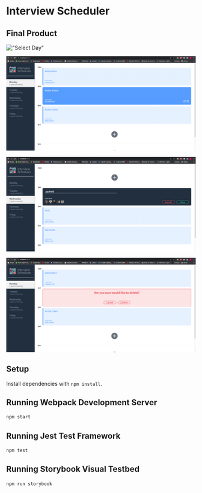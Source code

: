 # Interview Scheduler


## Final Product

!["Select Day"](https://github.com/jchanpark/scheduler/blob/master/docs/Scheduler_demo.gif?raw=true)

!["Select Day"](https://github.com/jchanpark/scheduler/blob/master/docs/Select_day.png?raw=true)

!["Create Appointment](https://github.com/jchanpark/scheduler/blob/master/docs/Create_appointment.png?raw=true)

!["Delete-Confirmation"](https://github.com/jchanpark/scheduler/blob/master/docs/Delete_confirmation.png?raw=true)

## Setup

Install dependencies with `npm install`.

## Running Webpack Development Server

```sh
npm start
```

## Running Jest Test Framework

```sh
npm test
```

## Running Storybook Visual Testbed

```sh
npm run storybook
```
